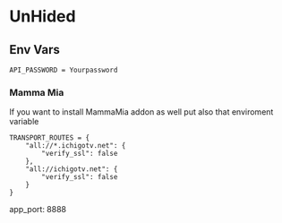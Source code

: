 # UnHided
## Env Vars
```
API_PASSWORD = Yourpassword
```
### Mamma Mia
If you want to install MammaMia addon as well put also that enviroment variable
```
TRANSPORT_ROUTES = {
    "all://*.ichigotv.net": {
        "verify_ssl": false
    },
    "all://ichigotv.net": {
        "verify_ssl": false
    }
}
```
app_port: 8888
